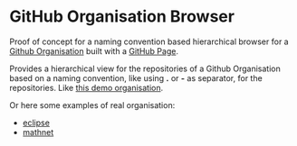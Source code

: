 # GitHub Organisation Browser

Proof of concept for a naming convention based hierarchical browser for a [Github Organisation](https://help.github.com/categories/organizations/) built with a [GitHub Page](https://pages.github.com).

Provides a hierarchical view for the repositories of a Github Organisation based on a naming convention, like using **.** or **-** as separator, for the repositories. Like [this demo organisation](http://bittailor.ch/GitHubOrganisationBrowser/#/browse?org=BtDraftOrganization&sep=.).



Or here some examples of real organisation:

 - [eclipse](http://bittailor.ch/GitHubOrganisationBrowser/#/browse?org=eclipse&sep=.)
 - [mathnet](http://bittailor.ch/GitHubOrganisationBrowser/#/browse?org=mathnet&sep=-)
